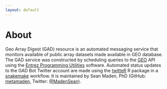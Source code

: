 ```yaml
---
layout: default
---
```


# About

Geo Array Digest (GAD) resource is an automated messaging service that monitors available of public array datasets made available in GEO database. The GAD service was constructed by scheduling queries to the [GEO](https://www.ncbi.nlm.nih.gov/geo/) API using the [Entrez Programming Utilities](https://www.ncbi.nlm.nih.gov/books/NBK179288/) software. Automated status updates to the GAD Bot Twitter account are made using the [twitteR](https://cran.r-project.org/web/packages/twitteR/index.html) R package in a [snakemake](https://snakemake.readthedocs.io/en/stable/) workflow. It is maintained by Sean Maden, PhD (GitHub: [metamaden](https://github.com/metamaden), Twitter: [@MadenSean](https://twitter.com/MadenSean)).